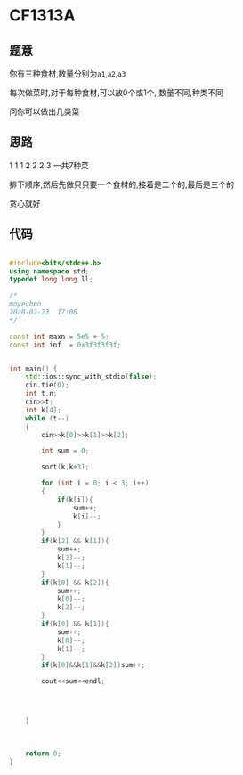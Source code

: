 #  CF1313A




## 题意

你有三种食材,数量分别为`a1`,`a2`,`a3`

每次做菜时,对于每种食材,可以放0个或1个, 数量不同,种类不同

问你可以做出几类菜

## 思路

1 1 1 2 2 2 3
一共7种菜

排下顺序,然后先做只只要一个食材的,接着是二个的,最后是三个的

贪心就好

## 代码

```c++

#include<bits/stdc++.h>
using namespace std;
typedef long long ll;

/*
moyechen
2020-02-23  17:06
*/

const int maxn = 5e5 + 5;
const int inf  = 0x3f3f3f3f;


int main() {
    std::ios::sync_with_stdio(false);
    cin.tie(0);
    int t,n;
    cin>>t;
    int k[4];
    while (t--)
    {
        cin>>k[0]>>k[1]>>k[2];

        int sum = 0;

        sort(k,k+3);

        for (int i = 0; i < 3; i++)
        {
            if(k[i]){
                sum++;
                k[i]--;
            }
        }
        if(k[2] && k[1]){
            sum++;
            k[2]--;
            k[1]--;
        }
        if(k[0] && k[2]){
            sum++;
            k[0]--;
            k[2]--;
        }
        if(k[0] && k[1]){
            sum++;
            k[0]--;
            k[1]--;
        }
        if(k[0]&&k[1]&&k[2])sum++;

        cout<<sum<<endl;




    }
    

    
    return 0;
}

```
